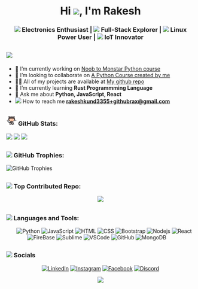 <!-- <h1 align="center">Hi <img src="https://media.tenor.com/0CpFOKGVaeMAAAAi/hand-waving-hand.gif" height="32px">, I'm Rakesh</h1> -->
<h1 align="center">Hi <img src="https://fonts.gstatic.com/s/e/notoemoji/latest/1f44b/512.webp" height="40px">, I'm Rakesh</h1>
<h3 align="center"><img height="28px" src="https://media.tenor.com/umNL8sELi2kAAAAi/robot-joypixels.gif"> Electronics Enthusiast | <img src="https://www.emojiall.com/images/240/telegram/1f4bb.gif" height="24px"> Full-Stack Explorer | <img src="https://media.tenor.com/WTze0bfmYwAAAAAi/penguin-joypixels.gif" height="28px"> Linux Power User | <img src="https://fonts.gstatic.com/s/e/notoemoji/latest/1f4a1/512.webp" height="24px"> IoT Innovator</h3>


<!-- ## <h3 align="left">💫 About Me:</h3> --> 
## <h3 align="left"> <img src="https://media.tenor.com/WoNaTdqSsskAAAAi/about.gif" height="28px"> </h3>

- 🔭 I’m currently working on [Noob to Monstar Python course](https://github.com/Raxku2/Noob_to_Monstar_Python)
- 👯 I’m looking to collaborate on [A Python Course created by me](https://github.com/Raxku2/Noob_to_Monstar_Python)
- 👨‍💻 All of my projects are available at [My github repo](https://github.com/Raxku2?tab=repositories)
- 🌱 I’m currently learning **Rust Programmming Language**
- 💬 Ask me about **Python, JavaScript, React**
- <img src="https://media.tenor.com/LLw_QnML5v8AAAAi/adamjk-emojis.gif" height="20px"> How to reach me **rakeshkund3355+githubrax@gmail.com**

## <h3 align="left"><img src="https://raw.githubusercontent.com/iCharlesZ/FigureBed/master/img/octocat.gif" height="28px"> GitHub Stats: </h3> 
![](https://github-readme-stats.vercel.app/api?username=raxku2&theme=neon&hide_border=true&include_all_commits=false&count_private=false)
![](https://github-readme-stats.vercel.app/api/top-langs/?username=raxku2&theme=neon&hide_border=true&include_all_commits=true&count_private=true&layout=compact)
![](https://github-readme-streak-stats.herokuapp.com/?user=raxku2&theme=neon&hide_border=true)


## <h3 align="left"><img src="https://fonts.gstatic.com/s/e/notoemoji/latest/1f3c6/512.webp" height="24px"> GitHub Trophies: </h3>
![GitHub Trophies](https://github-profile-trophy.vercel.app/?username=raxku2&theme=radical&no-frame=true&no-bg=true&margin-w=4)


## <h3 align="left"><img src="https://fonts.gstatic.com/s/e/notoemoji/latest/2728/512.webp" height="24px"> Top Contributed Repo: </h3>

<div align="center">
  
![](https://github-contributor-stats.vercel.app/api?username=raxku2&limit=5&theme=neon&combine_all_yearly_contributions=true)
</div>

## <h3 align="left"><img src="https://www.emojiall.com/images/240/telegram/1f9f0.gif" height="30px"> Languages and Tools:</h3>
<div align="center">
  &nbsp;&nbsp;&nbsp;&nbsp;
  <img src="https://user-images.githubusercontent.com/74038190/212257472-08e52665-c503-4bd9-aa20-f5a4dae769b5.gif" height="60" alt="Python">
  <img src="https://user-images.githubusercontent.com/74038190/212257454-16e3712e-945a-4ca2-b238-408ad0bf87e6.gif" height="60" alt="JavaScript">
  <img src="https://github.com/Anmol-Baranwal/Cool-GIFs-For-GitHub/assets/74038190/29fd6286-4e7b-4d6c-818f-c4765d5e39a9" height="60" alt="HTML">
  <img src="https://github.com/Anmol-Baranwal/Cool-GIFs-For-GitHub/assets/74038190/67f477ed-6624-42da-99f0-1a7b1a16eecb" height="60" alt="CSS">
  <img src="https://user-images.githubusercontent.com/74038190/212280805-9bcb336b-8c55-46a8-abf8-ff286ab55472.gif" height="60" alt="Bootstrap">
  <img src="https://user-images.githubusercontent.com/74038190/212257460-738ff738-247f-4445-a718-cdd0ca76e2db.gif" height="60" alt="Nodejs">
  <img src="https://user-images.githubusercontent.com/74038190/212257467-871d32b7-e401-42e8-a166-fcfd7baa4c6b.gif" height="60" alt="React">
  <img src="https://github.com/Anmol-Baranwal/Cool-GIFs-For-GitHub/assets/74038190/3c16d4f2-b757-4c70-8f42-43d5dddd2c36" height="60" alt="FireBase">
  <img src="https://user-images.githubusercontent.com/74038190/212281756-450d3ffa-9335-4b98-a965-db8a18fee927.gif" height="60" alt="Sublime">
  <img src="https://user-images.githubusercontent.com/74038190/212257465-7ce8d493-cac5-494e-982a-5a9deb852c4b.gif" height="60" alt="VSCode">
  <img src="https://user-images.githubusercontent.com/74038190/212257468-1e9a91f1-b626-4baa-b15d-5c385dfa7ed2.gif" height="60" alt="GitHub">
  <!-- <img src="" height="60" alt=""> -->
  <img src="https://github.com/Anmol-Baranwal/Cool-GIFs-For-GitHub/assets/74038190/398b19b1-9aae-4c1f-8bc0-d172a2c08d68" height="60" alt="MongoDB">
  &nbsp;&nbsp;&nbsp;&nbsp;

</div>




## <h3 align="left"><img src="https://www.emojiall.com/images/240/telegram/1f4f1.gif" height="30px"> Socials</h3>

<!-- <div align="right">
  
  [![Discord](https://img.shields.io/badge/Discord-%237289DA.svg?logo=discord&logoColor=white)](https://discord.gg/discord)
  [![Facebook](https://img.shields.io/badge/Facebook-%231877F2.svg?logo=Facebook&logoColor=white)](https://facebook.com/facebook)
  [![Instagram](https://img.shields.io/badge/Instagram-%23E4405F.svg?logo=Instagram&logoColor=white)](https://instagram.com/insta)
  [![LinkedIn](https://img.shields.io/badge/LinkedIn-%230077B5.svg?logo=linkedin&logoColor=white)](https://linkedin.com/in/linkdin)
  [![Stack Overflow](https://img.shields.io/badge/-Stackoverflow-FE7A16?logo=stack-overflow&logoColor=white)](https://stackoverflow.com/users/stack)
  [![X](https://img.shields.io/badge/X-black.svg?logo=X&logoColor=white)](https://x.com/x)

</div> -->

<div align="center">

[![LinkedIn](https://img.shields.io/badge/LinkedIn-%230077B5?style=for-the-badge&logo=linkedin&logoColor=white)](https://www.linkedin.com/in/Raxku2/)
[![Instagram](https://img.shields.io/badge/Instagram-%23E4405F?style=for-the-badge&logo=instagram&logoColor=white)](https://instagram.com/raxku2)
[![Facebook](https://img.shields.io/badge/Facebook-%231877F2?style=for-the-badge&logo=facebook&logoColor=white)](https://facebook.com/raxku2)
[![Discord](https://img.shields.io/badge/Discord-%237289DA?style=for-the-badge&logo=discord&logoColor=white)](https://discord.gg/discord)


</div>



<!-- <p align="center">
  <img src="https://readme-typing-svg.herokuapp.com?font=Fira+Code&pause=1000&center=true&vCenter=true&width=435&lines=Thanks+for+visiting!+👋;Have+a+great+day!+🌟;Keep+Coding+and+Building!+💻" alt="Typing SVG" />
</p> -->
<p align="center">
  <img src="https://capsule-render.vercel.app/api?type=waving&color=0:36D1DC,100:5B86E5&height=120&section=footer" />
</p>



